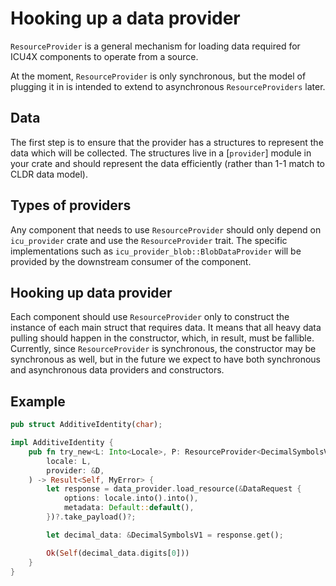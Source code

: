 # Hooking up a data provider

`ResourceProvider` is a general mechanism for loading data required for ICU4X components to operate from a source.

At the moment, `ResourceProvider` is only synchronous, but the model of plugging it in is intended to extend to asynchronous `ResourceProviders` later.

## Data

The first step is to ensure that the provider has a structures to represent the data which will be collected. The structures live in a [`provider`] module in your crate and should represent the data efficiently (rather than 1-1 match to CLDR data model).

## Types of providers

Any component that needs to use `ResourceProvider` should only depend on `icu_provider` crate and use the `ResourceProvider` trait. The specific implementations such as `icu_provider_blob::BlobDataProvider` will be provided by the downstream consumer of the component.

## Hooking up data provider

Each component should use `ResourceProvider` only to construct the instance of each main struct that requires data. It means that all heavy data pulling should happen in the constructor, which, in result, must be fallible. Currently, since `ResourceProvider` is synchronous, the constructor may be synchronous as well, but in the future we expect to have both synchronous and asynchronous data providers and constructors.

## Example

```rust
pub struct AdditiveIdentity(char);

impl AdditiveIdentity {
    pub fn try_new<L: Into<Locale>, P: ResourceProvider<DecimalSymbolsV1Marker>>(
        locale: L,
        provider: &D,
    ) -> Result<Self, MyError> {
        let response = data_provider.load_resource(&DataRequest {
            options: locale.into().into(),
            metadata: Default::default(),
        })?.take_payload()?;

        let decimal_data: &DecimalSymbolsV1 = response.get();

        Ok(Self(decimal_data.digits[0]))
    }
}
```
